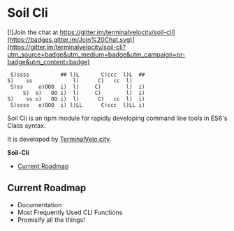 Soil Cli
=====

[![Join the chat at https://gitter.im/terminalvelocity/soil-cli](https://badges.gitter.im/Join%20Chat.svg)](https://gitter.im/terminalvelocity/soil-cli?utm_source=badge&utm_medium=badge&utm_campaign=pr-badge&utm_content=badge)

```
 S)ssss          ## l)L       C)ccc  l)L  ##
S)    ss             l)      C)   cc  l)
 S)ss     o)OOO  i)  l)     C)        l)  i)
     S)  o)   OO i)  l)     C)        l)  i)
S)    ss o)   OO i)  l)      C)   cc  l)  i)
 S)ssss   o)OOO  i) l)LL      C)ccc  l)LL i)
 ```

Soil Cli is an npm module for rapidly developing command line tools in ES6's Class syntax.

It is developed by [TerminalVelo.city](https://github.com/terminalvelocity).

<!-- START doctoc generated TOC please keep comment here to allow auto update -->
<!-- DON'T EDIT THIS SECTION, INSTEAD RE-RUN doctoc TO UPDATE -->
**Soil-Cli**

- [Current Roadmap](#current-roadmap)

<!-- END doctoc generated TOC please keep comment here to allow auto update -->

## Current Roadmap

- Documentation
- Most Frequently Used CLI Functions
- Promisify all the things!

